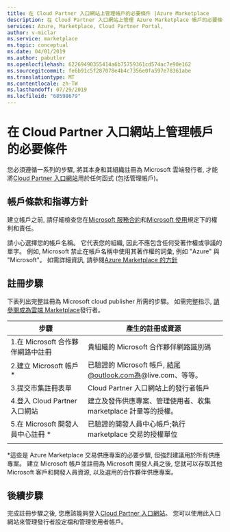 ```yaml
---
title: 在 Cloud Partner 入口網站上管理帳戶的必要條件 |Azure Marketplace
description: 在 Cloud Partner 入口網站上管理 Azure Marketplace 帳戶的必要條件。
services: Azure, Marketplace, Cloud Partner Portal,
author: v-miclar
ms.service: marketplace
ms.topic: conceptual
ms.date: 04/01/2019
ms.author: pabutler
ms.openlocfilehash: 62269490355414a6b75759361cd574ac7e90e162
ms.sourcegitcommit: fe6b91c5f287078e4b4c7356e0fa597e78361abe
ms.translationtype: MT
ms.contentlocale: zh-TW
ms.lasthandoff: 07/29/2019
ms.locfileid: "68598679"
---
```

# <a name="prerequisites-for-managing-accounts-on-the-cloud-partner-portal"></a>在 Cloud Partner 入口網站上管理帳戶的必要條件 

您必須遵循一系列的步驟, 將其本身和其組織註冊為 Microsoft 雲端發行者, 才能將[Cloud Partner 入口網站](https://cloudpartner.azure.com/)用於任何函式 (包括管理帳戶)。


## <a name="account-terms-and-guidelines"></a>帳戶條款和指導方針

建立帳戶之前, 請仔細檢查您在[Microsoft 服務合約](https://www.microsoft.com/servicesagreement)和[Microsoft 使用](https://www.microsoft.com/en-us/legal/intellectualproperty/copyright/default.aspx)規定下的權利和責任。  

請小心選擇您的帳戶名稱。  它代表您的組織, 因此不應包含任何受著作權或爭議的單字。  例如, Microsoft 禁止在帳戶名稱中使用其著作權的詞彙, 例如 "Azure" 與 "Microsoft"。  如需詳細資訊, 請參閱[Azure Marketplace 的方針](https://docs.microsoft.com/azure/marketplace/guidelines)


## <a name="registration-steps"></a>註冊步驟

下表列出完整註冊為 Microsoft cloud publisher 所需的步驟。  如需完整指示, [請參閱成為雲端 Marketplace](https://docs.microsoft.com/azure/marketplace/become-publisher
)發行者。 


|                   步驟                   |  產生的註冊或資源                     |
|                  ------                  |  -----------------------------------                    |
| 1.在 Microsoft 合作夥伴網路中註冊 |  貴組織的 Microsoft 合作夥伴網路識別碼 |
| 2.建立 Microsoft 帳戶 *           |  已驗證的 Microsoft 帳戶, 結尾@outlook.com為@live.com、等等。 |
| 3.提交市集註冊表單 | Cloud Partner 入口網站上的發行者帳戶      |
| 4.登入 Cloud Partner 入口網站        | 建立及發佈供應專案、管理使用者、收集 marketplace 計量等的授權。 |
| 5.在 Microsoft 開發人員中心註冊 * | 已驗證的開發人員中心帳戶;執行 marketplace 交易的授權單位  |
|   |   |

\*這些是 Azure Marketplace 交易供應專案的必要步驟, 但強烈建議用於所有供應專案。  建立 Microsoft 帳戶並註冊為 Microsoft 開發人員之後, 您就可以存取其他 Microsoft 客戶和開發人員資源, 以及選用的合作夥伴供應專案。  


## <a name="next-steps"></a>後續步驟

完成註冊步驟之後, 您應該能夠登入[Cloud Partner 入口網站](https://cloudpartner.azure.com/)。  您可以使用此入口網站來管理發行者設定檔和管理使用者帳戶。
